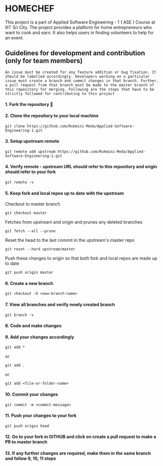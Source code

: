 # HOMECHEF
  This project is a part of Applied Software Engineering - 1 ( ASE ) Course at IIIT Sri City. The project provides a platform for home entrepreneurs who want to cook and earn. It also helps users in finding volunteers to help for an event.

## Guidelines for development and contribution (only for team members)

    An issue must be created for any feature addition or bug fixation. It should be labelled accordingly. Developers working on a particular issue must create a branch and commit changes in that branch. Further, a pull request from that branch must be made to the master branch of this repository for merging. Following are the steps that have to be strictly followed for contributing to this project
    
#### 1. Fork the repository :fork_and_knife:
#### 2. Clone the repository to your local machine
```
git clone https://github.com/Rukmini-Meda/Applied-Software-Engineering-1.git
```
#### 3. Setup upstream remote
```
git remote add upstream https://github.com/Rukmini-Meda/Applied-Software-Engineering-1.git
```
#### 4. Verify remote - upstream URL should refer to this repository and origin should refer to your fork
```
git remote -v
```
#### 5. Keep fork and local repos up to date with the upstream

Checkout to master branch
```
git checkout master
```
Fetches from upstream and origin and prunes any deleted branches
```
git fetch --all --prune
```
Reset the head to the last commit in the upstream's master repo
```
git reset --hard upstream/master
```
Push these changes to origin so that both fork and local repos are made up to date
```
git push origin master
```
#### 6. Create a new branch

```
git checkout -b <new-branch-name>
```
#### 7. View all branches and verify newly created branch

```
git branch -v
```
#### 8. Code and make changes
#### 9. Add your changes accordingly
```
git add *
```
or
```
git add .
```
or
```
git add <file-or-folder-name>
```
#### 10. Commit your changes
```
git commit -m <commit-message>
```
#### 11. Push your changes to your fork
```
git push origin head
```
#### 12. Go to your fork in GITHUB and click on create a pull request to make a PR to master branch
#### 13. If any further changes are required, make them in the same branch and follow 9, 10, 11 steps
